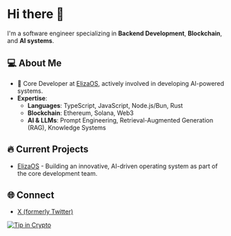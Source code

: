 # Hi there :wave:
I'm a software engineer specializing in **Backend Development**, **Blockchain**, and **AI systems**.

## :computer: About Me
- :rocket: Core Developer at [ElizaOS](https://github.com/elizaOS/eliza), actively involved in developing AI-powered systems.
- **Expertise**:
  - **Languages**: TypeScript, JavaScript, Node.js/Bun, Rust
  - **Blockchain**: Ethereum, Solana, Web3
  - **AI & LLMs**: Prompt Engineering, Retrieval-Augmented Generation (RAG), Knowledge Systems

## :fire: Current Projects
- [ElizaOS](https://elizaos.github.io/) - Building an innovative, AI-driven operating system as part of the core development team.

## :globe_with_meridians: Connect
- [X (formerly Twitter)](https://x.com/0xbbjoker)

[![Tip in Crypto](https://tip.md/badge.svg)](https://tip.md/0xbbjoker)
